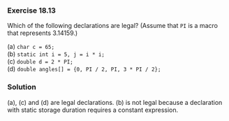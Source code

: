 ### Exercise 18.13

Which of the following declarations are legal? (Assume that `PI` is a macro that
represents 3.14159.)

(a) `char c = 65;`  
(b) `static int i = 5, j = i * i;`  
(c) `double d = 2 * PI;`  
(d) `double angles[] = {0, PI / 2, PI, 3 * PI / 2};`

### Solution

(a), (c) and (d) are legal declarations. (b) is not legal because a declaration
with static storage duration requires a constant expression.
